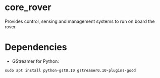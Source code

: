# core_rover
Provides control, sensing and management systems to run on board the rover.

# Dependencies

- GStreamer for Python:
```
sudo apt install python-gst0.10 gstreamer0.10-plugins-good
```
